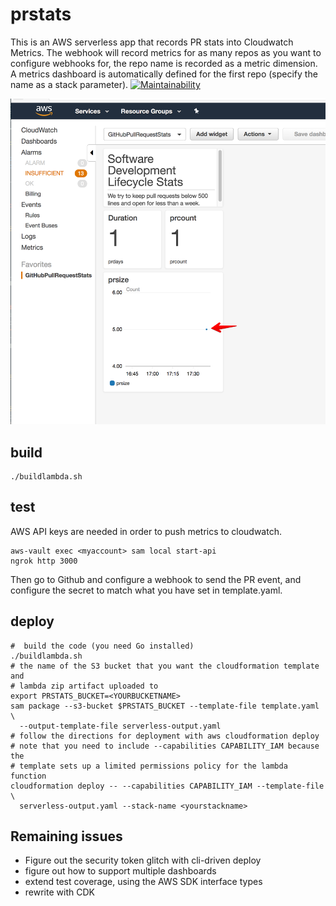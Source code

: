 # prstats

This is an AWS serverless app that records PR stats into Cloudwatch Metrics.
The webhook will record metrics for as many repos as you want to configure
webhooks for, the repo name is recorded as a metric dimension. A metrics
dashboard is automatically defined for the first repo (specify the name as
a stack parameter).
[![Maintainability](https://api.codeclimate.com/v1/badges/ae60a84af2be780ea975/maintainability)](https://codeclimate.com/github/kindlyops/prstats/maintainability)

![Image of metrics dashboard](demo.png)

## build

    ./buildlambda.sh

## test

AWS API keys are needed in order to push metrics to cloudwatch.

    aws-vault exec <myaccount> sam local start-api
    ngrok http 3000

Then go to Github and configure a webhook to send the PR event, and configure
the secret to match what you have set in template.yaml.

## deploy

    #  build the code (you need Go installed)
    ./buildlambda.sh
    # the name of the S3 bucket that you want the cloudformation template and
    # lambda zip artifact uploaded to
    export PRSTATS_BUCKET=<YOURBUCKETNAME>
    sam package --s3-bucket $PRSTATS_BUCKET --template-file template.yaml \
      --output-template-file serverless-output.yaml
    # follow the directions for deployment with aws cloudformation deploy
    # note that you need to include --capabilities CAPABILITY_IAM because the
    # template sets up a limited permissions policy for the lambda function
    cloudformation deploy -- --capabilities CAPABILITY_IAM --template-file \
      serverless-output.yaml --stack-name <yourstackname>

## Remaining issues

* Figure out the security token glitch with cli-driven deploy
* figure out how to support multiple dashboards
* extend test coverage, using the AWS SDK interface types
* rewrite with CDK
